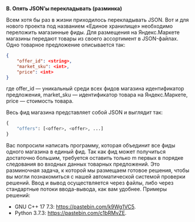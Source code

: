 **B. Опять JSON’ы перекладывать (разминка)**

Всем хотя бы раз в жизни приходилось перекладывать JSON. Вот и для нового проекта под названием «Единое хранилище» необходимо переложить магазинные фиды. Для размещения на Яндекс.Маркете магазины передают товары из своего ассортимент в JSON-файлах. Одно товарное предложение описывается так:

```json
{  
    "offer_id": <string>,  
    "market_sku": <int>,  
    "price": <int>  
}
```
где offer_id — уникальный среди всех фидов магазина идентификатор предложения, market_sku — идентификатор товара на Яндекс.Маркете, price — стоимость товара.

Весь фид магазина представляет собой JSON и выглядит так:

```python
{  
    "offers": [<offer>, <offer>, ...]  
}
```

Вас попросили написать программу, которая объединит все фиды одного магазина в единый фид. Так как фид может получиться достаточно большим, требуется оставить только m первых в порядке следования во входных данных товарных предложений.
Это разминочная задача, к которой мы размещаем готовое решения, чтобы вы могли познакомиться с нашей автоматической системой проверки решений. Ввод и вывод осуществляется через файлы, либо через стандартные потоки ввода-вывода, как вам удобнее.
Примеры решений:

- GNU C++ 17 7.3: https://pastebin.com/k9Wg1VC5.
- Python 3.7.3: https://pastebin.com/c1bRMvZE.

